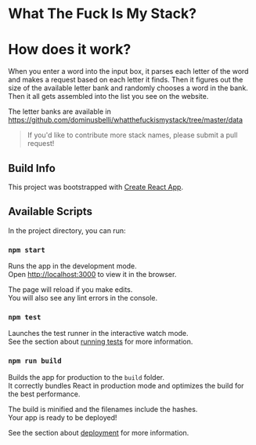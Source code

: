# What The Fuck Is My Stack?

# How does it work?

When you enter a word into the input box, it parses each letter of the word and makes a request based on each letter it finds. Then it figures out the size of the available letter bank and randomly chooses a word in the bank. Then it all gets assembled into the list you see on the website.

The letter banks are available in https://github.com/dominusbelli/whatthefuckismystack/tree/master/data

> If you'd like to contribute more stack names, please submit a pull request!

## Build Info

This project was bootstrapped with [Create React App](https://github.com/facebook/create-react-app).

## Available Scripts

In the project directory, you can run:

### `npm start`

Runs the app in the development mode.<br>
Open [http://localhost:3000](http://localhost:3000) to view it in the browser.

The page will reload if you make edits.<br>
You will also see any lint errors in the console.

### `npm test`

Launches the test runner in the interactive watch mode.<br>
See the section about [running tests](https://facebook.github.io/create-react-app/docs/running-tests) for more information.

### `npm run build`

Builds the app for production to the `build` folder.<br>
It correctly bundles React in production mode and optimizes the build for the best performance.

The build is minified and the filenames include the hashes.<br>
Your app is ready to be deployed!

See the section about [deployment](https://facebook.github.io/create-react-app/docs/deployment) for more information.
